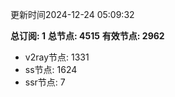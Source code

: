 更新时间2024-12-24 05:09:32

**总订阅: 1**
**总节点: 4515**
**有效节点: 2962**
- v2ray节点: 1331
- ss节点: 1624
- ssr节点: 7
